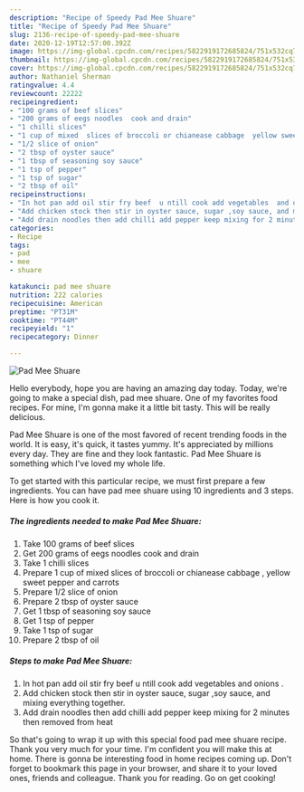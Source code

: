 ```yaml
---
description: "Recipe of Speedy Pad Mee Shuare"
title: "Recipe of Speedy Pad Mee Shuare"
slug: 2136-recipe-of-speedy-pad-mee-shuare
date: 2020-12-19T12:57:00.392Z
image: https://img-global.cpcdn.com/recipes/5822919172685824/751x532cq70/pad-mee-shuare-recipe-main-photo.jpg
thumbnail: https://img-global.cpcdn.com/recipes/5822919172685824/751x532cq70/pad-mee-shuare-recipe-main-photo.jpg
cover: https://img-global.cpcdn.com/recipes/5822919172685824/751x532cq70/pad-mee-shuare-recipe-main-photo.jpg
author: Nathaniel Sherman
ratingvalue: 4.4
reviewcount: 22222
recipeingredient:
- "100 grams of beef slices"
- "200 grams of eegs noodles  cook and drain"
- "1 chilli slices"
- "1 cup of mixed  slices of broccoli or chianease cabbage  yellow sweet pepper and carrots"
- "1/2 slice of onion"
- "2 tbsp of oyster sauce"
- "1 tbsp of seasoning soy sauce"
- "1 tsp of pepper"
- "1 tsp of sugar"
- "2 tbsp of oil"
recipeinstructions:
- "In hot pan add oil stir fry beef  u ntill cook add vegetables  and onions  ."
- "Add chicken stock then stir in oyster sauce, sugar ,soy sauce, and mixing everything together."
- "Add drain noodles then add chilli add pepper keep mixing for 2 minutes then removed from heat"
categories:
- Recipe
tags:
- pad
- mee
- shuare

katakunci: pad mee shuare 
nutrition: 222 calories
recipecuisine: American
preptime: "PT31M"
cooktime: "PT44M"
recipeyield: "1"
recipecategory: Dinner

---
```



![Pad Mee Shuare](https://img-global.cpcdn.com/recipes/5822919172685824/751x532cq70/pad-mee-shuare-recipe-main-photo.jpg)

Hello everybody, hope you are having an amazing day today. Today, we're going to make a special dish, pad mee shuare. One of my favorites food recipes. For mine, I'm gonna make it a little bit tasty. This will be really delicious.



Pad Mee Shuare is one of the most favored of recent trending foods in the world. It is easy, it's quick, it tastes yummy. It's appreciated by millions every day. They are fine and they look fantastic. Pad Mee Shuare is something which I've loved my whole life.


To get started with this particular recipe, we must first prepare a few ingredients. You can have pad mee shuare using 10 ingredients and 3 steps. Here is how you cook it.

<!--inarticleads1-->

##### The ingredients needed to make Pad Mee Shuare:

1. Take 100 grams of beef slices
1. Get 200 grams of eegs noodles  cook and drain
1. Take 1 chilli slices
1. Prepare 1 cup of mixed  slices of broccoli or chianease cabbage , yellow sweet pepper and carrots
1. Prepare 1/2 slice of onion
1. Prepare 2 tbsp of oyster sauce
1. Get 1 tbsp of seasoning soy sauce
1. Get 1 tsp of pepper
1. Take 1 tsp of sugar
1. Prepare 2 tbsp of oil




<!--inarticleads2-->

##### Steps to make Pad Mee Shuare:

1. In hot pan add oil stir fry beef  u ntill cook add vegetables  and onions  .
1. Add chicken stock then stir in oyster sauce, sugar ,soy sauce, and mixing everything together.
1. Add drain noodles then add chilli add pepper keep mixing for 2 minutes then removed from heat




So that's going to wrap it up with this special food pad mee shuare recipe. Thank you very much for your time. I'm confident you will make this at home. There is gonna be interesting food in home recipes coming up. Don't forget to bookmark this page in your browser, and share it to your loved ones, friends and colleague. Thank you for reading. Go on get cooking!
